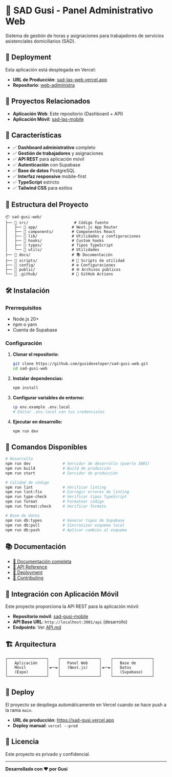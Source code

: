 # 🏢 SAD Gusi - Panel Administrativo Web

Sistema de gestión de horas y asignaciones para trabajadores de servicios asistenciales domiciliarios (SAD).

## 🚀 Deployment

Esta aplicación está desplegada en Vercel:
- **URL de Producción**: [sad-las-web.vercel.app](https://sad-las-web.vercel.app)
- **Repositorio**: [web-adiministra](https://github.com/Gusi-ui/web-adiministra.git)

## 📱 Proyectos Relacionados

- **Aplicación Web**: Este repositorio (Dashboard + API)
- **Aplicación Móvil**: [sad-las-mobile](https://github.com/Gusi-ui/sad-las-mobile.git)

## 🚀 Características

- ✅ **Dashboard administrativo** completo
- ✅ **Gestión de trabajadores** y asignaciones
- ✅ **API REST** para aplicación móvil
- ✅ **Autenticación** con Supabase
- ✅ **Base de datos** PostgreSQL
- ✅ **Interfaz responsive** mobile-first
- ✅ **TypeScript** estricto
- ✅ **Tailwind CSS** para estilos

## 📁 Estructura del Proyecto

```
📦 sad-gusi-web/
├── 📁 src/                    # Código fuente
│   ├── 📁 app/               # Next.js App Router
│   ├── 📁 components/        # Componentes React
│   ├── 📁 lib/               # Utilidades y configuraciones
│   ├── 📁 hooks/             # Custom hooks
│   ├── 📁 types/             # Tipos TypeScript
│   └── 📁 utils/             # Utilidades
├── 📁 docs/                  # 📚 Documentación
├── 📁 scripts/               # 🔧 Scripts de utilidad
├── 📁 config/                # ⚙️ Configuraciones
├── 📁 public/                # 🌐 Archivos públicos
└── 📁 .github/               # 🤖 GitHub Actions
```

## 🛠️ Instalación

### Prerrequisitos

- Node.js 20+
- npm o yarn
- Cuenta de Supabase

### Configuración

1. **Clonar el repositorio:**

   ```bash
   git clone https://github.com/gusideveloper/sad-gusi-web.git
   cd sad-gusi-web
   ```

2. **Instalar dependencias:**

   ```bash
   npm install
   ```

3. **Configurar variables de entorno:**

   ```bash
   cp env.example .env.local
   # Editar .env.local con tus credenciales
   ```

4. **Ejecutar en desarrollo:**
   ```bash
   npm run dev
   ```

## 🚀 Comandos Disponibles

```bash
# Desarrollo
npm run dev              # Servidor de desarrollo (puerto 3001)
npm run build            # Build de producción
npm run start            # Servidor de producción

# Calidad de código
npm run lint             # Verificar linting
npm run lint:fix         # Corregir errores de linting
npm run type-check       # Verificar tipos TypeScript
npm run format           # Formatear código
npm run format:check     # Verificar formato

# Base de datos
npm run db:types         # Generar tipos de Supabase
npm run db:pull          # Sincronizar esquema local
npm run db:push          # Aplicar cambios al esquema
```

## 📚 Documentación

- [📖 Documentación completa](./docs/README.md)
- [🔌 API Reference](./docs/API.md)
- [🚀 Deployment](./docs/DEPLOYMENT.md)
- [🤝 Contributing](./docs/CONTRIBUTING.md)

## 🔗 Integración con Aplicación Móvil

Este proyecto proporciona la API REST para la aplicación móvil:

- **Repositorio móvil**: [sad-gusi-mobile](https://github.com/Gusi-ui/movile-app)
- **API Base URL**: `http://localhost:3001/api` (desarrollo)
- **Endpoints**: Ver [API.md](./docs/API.md)

## 🏗️ Arquitectura

```
┌─────────────────┐    ┌─────────────────┐    ┌─────────────────┐
│   Aplicación    │    │   Panel Web     │    │   Base de       │
│   Móvil         │◄──►│   (Next.js)     │◄──►│   Datos         │
│   (Expo)        │    │                 │    │   (Supabase)    │
└─────────────────┘    └─────────────────┘    └─────────────────┘
```

## 🚀 Deploy

El proyecto se despliega automáticamente en Vercel cuando se hace push a la rama `main`.

- **URL de producción**: https://sad-gusi.vercel.app
- **Deploy manual**: `vercel --prod`

## 📝 Licencia

Este proyecto es privado y confidencial.

---

**Desarrollado con ❤️ por Gusi**
